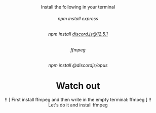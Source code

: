 <div align="center"> Install the following in your terminal </div>


###### <div align="center"> npm install express </div>
###### <div align="center"> npm install discord.js@12.5.1 </div>
###### <div align="center"> ffmpeg </div>
###### <div align="center"> npm install @discordjs/opus </div>


# <div align="center"> Watch out </div>
<div align="center">!! [ First install ffmpeg and then write in the empty terminal: ffmpeg ] !! </div>


<div align="center"> Let's do it and install ffmpeg </div>
